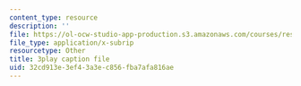 ```yaml
---
content_type: resource
description: ''
file: https://ol-ocw-studio-app-production.s3.amazonaws.com/courses/res-6-006-video-demonstrations-in-lasers-and-optics-spring-2008/32cd913e3ef43a3ec856fba7afa816ae_9pD-NW8rsdI.srt
file_type: application/x-subrip
resourcetype: Other
title: 3play caption file
uid: 32cd913e-3ef4-3a3e-c856-fba7afa816ae
---
```

